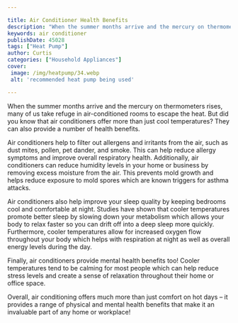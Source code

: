 ```yaml
---

title: Air Conditioner Health Benefits
description: "When the summer months arrive and the mercury on thermometers rises, many of us take refuge in air-conditioned rooms to escape the...lets find out"
keywords: air conditioner
publishDate: 45028
tags: ["Heat Pump"]
author: Curtis
categories: ["Household Appliances"]
cover: 
 image: /img/heatpump/34.webp
 alt: 'recommended heat pump being used'

---
```


When the summer months arrive and the mercury on thermometers rises, many of us take refuge in air-conditioned rooms to escape the heat. But did you know that air conditioners offer more than just cool temperatures? They can also provide a number of health benefits.

Air conditioners help to filter out allergens and irritants from the air, such as dust mites, pollen, pet dander, and smoke. This can help reduce allergy symptoms and improve overall respiratory health. Additionally, air conditioners can reduce humidity levels in your home or business by removing excess moisture from the air. This prevents mold growth and helps reduce exposure to mold spores which are known triggers for asthma attacks.

Air conditioners also help improve your sleep quality by keeping bedrooms cool and comfortable at night. Studies have shown that cooler temperatures promote better sleep by slowing down your metabolism which allows your body to relax faster so you can drift off into a deep sleep more quickly. Furthermore, cooler temperatures allow for increased oxygen flow throughout your body which helps with respiration at night as well as overall energy levels during the day. 

Finally, air conditioners provide mental health benefits too! Cooler temperatures tend to be calming for most people which can help reduce stress levels and create a sense of relaxation throughout their home or office space. 

Overall, air conditioning offers much more than just comfort on hot days – it provides a range of physical and mental health benefits that make it an invaluable part of any home or workplace!

